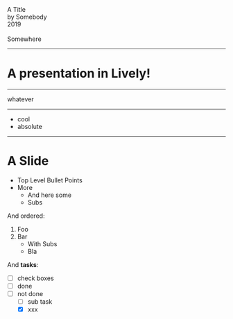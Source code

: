 <!-- markdown-config presentation=true -->

<style data-src="./style.css"></style>


<script>
import Presentation from "src/components/widgets/lively-presentation.js"
Presentation.config(this, {
    pageNumbers: true,
    logo: "https://lively-kernel.org/lively4/lively4-jens/media/lively4_logo_smooth_100.png"
})
</script>


<div class="title">
  A Title
</div>

<div class="authors">
  by Somebody
</div>

<div class="credentials">
  2019<br>
  <br>
  Somewhere
</div>

---

# A presentation in Lively!


<script>
(async () => {
  await lively.sleep(1000) 
  return <div>this is dynamic content: <br /> {new Date()}</div>
})()

</script>


---

whatever

---

- cool
- absolute


---
# A Slide

- Top Level Bullet Points
- More 
  - And here some 
  - Subs

And ordered:

1. Foo
2. Bar
   - With Subs
   - Bla

And **tasks**:

- [ ] check boxes
- [ ] done
- [ ] not done 
  - [ ] sub task
  - [x] xxx
